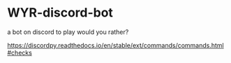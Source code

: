 # WYR-discord-bot
a bot on discord to play would you rather?

https://discordpy.readthedocs.io/en/stable/ext/commands/commands.html#checks